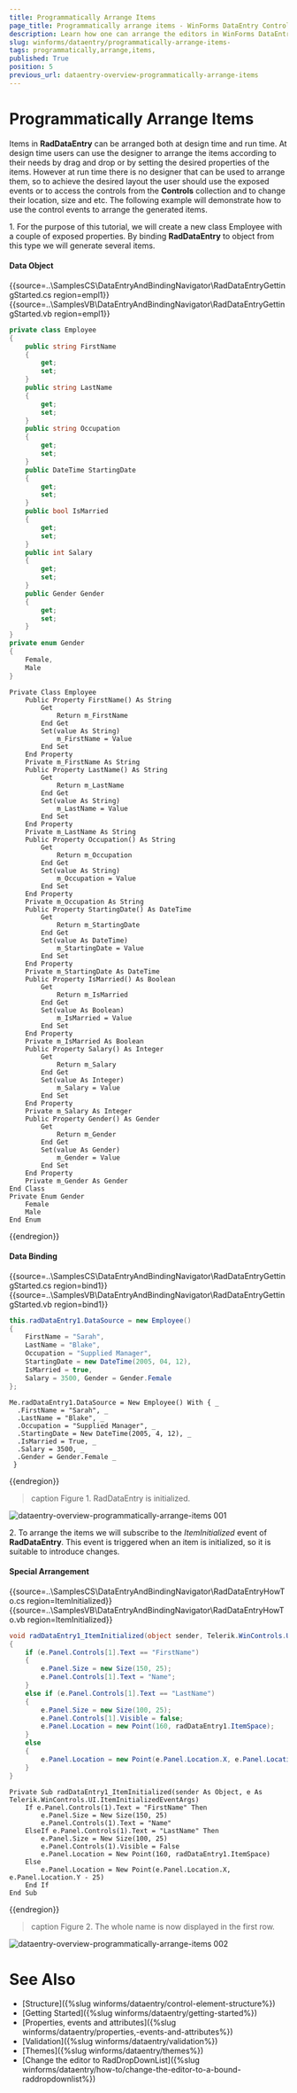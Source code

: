 ```yaml
---
title: Programmatically Arrange Items 
page_title: Programmatically arrange items - WinForms DataEntry Control
description: Learn how one can arrange the editors in WinForms DataEntry.
slug: winforms/dataentry/programmatically-arrange-items-
tags: programmatically,arrange,items,
published: True
position: 5
previous_url: dataentry-overview-programmatically-arrange-items
---
```


# Programmatically Arrange Items

Items in __RadDataEntry__ can be arranged both at design time and run time. At design time users can use the designer to arrange the items according to their needs by drag and drop or by setting the desired properties of the items. However at run time there is no designer that can be used to arrange them, so to achieve the desired layout the user should use the exposed events or to access the controls from the __Controls__ collection and to change their location, size and etc. The following example will demonstrate how to use the control events to arrange the generated items.

1\. For the purpose of this tutorial, we will create a new class Employee with a couple of exposed properties. By binding __RadDataEntry__ to object from this type we will generate several items.

#### Data Object

{{source=..\SamplesCS\DataEntryAndBindingNavigator\RadDataEntryGettingStarted.cs region=empl1}} 
{{source=..\SamplesVB\DataEntryAndBindingNavigator\RadDataEntryGettingStarted.vb region=empl1}} 

````C#
private class Employee
{
    public string FirstName
    {
        get;
        set;
    }
    public string LastName
    {
        get;
        set;
    }
    public string Occupation
    {
        get;
        set;
    }
    public DateTime StartingDate
    {
        get;
        set;
    }
    public bool IsMarried
    {
        get;
        set;
    }
    public int Salary
    {
        get;
        set;
    }
    public Gender Gender
    {
        get;
        set;
    }
}
private enum Gender
{
    Female,
    Male
}

````
````VB.NET
Private Class Employee
    Public Property FirstName() As String
        Get
            Return m_FirstName
        End Get
        Set(value As String)
            m_FirstName = Value
        End Set
    End Property
    Private m_FirstName As String
    Public Property LastName() As String
        Get
            Return m_LastName
        End Get
        Set(value As String)
            m_LastName = Value
        End Set
    End Property
    Private m_LastName As String
    Public Property Occupation() As String
        Get
            Return m_Occupation
        End Get
        Set(value As String)
            m_Occupation = Value
        End Set
    End Property
    Private m_Occupation As String
    Public Property StartingDate() As DateTime
        Get
            Return m_StartingDate
        End Get
        Set(value As DateTime)
            m_StartingDate = Value
        End Set
    End Property
    Private m_StartingDate As DateTime
    Public Property IsMarried() As Boolean
        Get
            Return m_IsMarried
        End Get
        Set(value As Boolean)
            m_IsMarried = Value
        End Set
    End Property
    Private m_IsMarried As Boolean
    Public Property Salary() As Integer
        Get
            Return m_Salary
        End Get
        Set(value As Integer)
            m_Salary = Value
        End Set
    End Property
    Private m_Salary As Integer
    Public Property Gender() As Gender
        Get
            Return m_Gender
        End Get
        Set(value As Gender)
            m_Gender = Value
        End Set
    End Property
    Private m_Gender As Gender
End Class
Private Enum Gender
    Female
    Male
End Enum

````

{{endregion}} 

#### Data Binding 

{{source=..\SamplesCS\DataEntryAndBindingNavigator\RadDataEntryGettingStarted.cs region=bind1}} 
{{source=..\SamplesVB\DataEntryAndBindingNavigator\RadDataEntryGettingStarted.vb region=bind1}} 

````C#
this.radDataEntry1.DataSource = new Employee() 
{ 
    FirstName = "Sarah",
    LastName = "Blake",
    Occupation = "Supplied Manager", 
    StartingDate = new DateTime(2005, 04, 12),
    IsMarried = true, 
    Salary = 3500, Gender = Gender.Female 
};

````
````VB.NET
Me.radDataEntry1.DataSource = New Employee() With { _
  .FirstName = "Sarah", _
  .LastName = "Blake", _
  .Occupation = "Supplied Manager", _
  .StartingDate = New DateTime(2005, 4, 12), _
  .IsMarried = True, _
  .Salary = 3500, _
  .Gender = Gender.Female _
 }

````

{{endregion}} 

>caption Figure 1. RadDataEntry is initialized.

![dataentry-overview-programmatically-arrange-items 001](images/dataentry-overview-programmatically-arrange-items001.png)

2\. To arrange the items we will subscribe to the *ItemInitialized* event of __RadDataEntry__. This event is triggered when an item is initialized, so it is suitable to introduce changes.

#### Special Arrangement

{{source=..\SamplesCS\DataEntryAndBindingNavigator\RadDataEntryHowTo.cs region=ItemInitialized}} 
{{source=..\SamplesVB\DataEntryAndBindingNavigator\RadDataEntryHowTo.vb region=ItemInitialized}} 

````C#
void radDataEntry1_ItemInitialized(object sender, Telerik.WinControls.UI.ItemInitializedEventArgs e)
{
    if (e.Panel.Controls[1].Text == "FirstName")
    {
        e.Panel.Size = new Size(150, 25);
        e.Panel.Controls[1].Text = "Name";
    }
    else if (e.Panel.Controls[1].Text == "LastName")
    {
        e.Panel.Size = new Size(100, 25);
        e.Panel.Controls[1].Visible = false;
        e.Panel.Location = new Point(160, radDataEntry1.ItemSpace);
    }
    else
    {
        e.Panel.Location = new Point(e.Panel.Location.X, e.Panel.Location.Y - 25);
    }
}

````
````VB.NET
Private Sub radDataEntry1_ItemInitialized(sender As Object, e As Telerik.WinControls.UI.ItemInitializedEventArgs)
    If e.Panel.Controls(1).Text = "FirstName" Then
        e.Panel.Size = New Size(150, 25)
        e.Panel.Controls(1).Text = "Name"
    ElseIf e.Panel.Controls(1).Text = "LastName" Then
        e.Panel.Size = New Size(100, 25)
        e.Panel.Controls(1).Visible = False
        e.Panel.Location = New Point(160, radDataEntry1.ItemSpace)
    Else
        e.Panel.Location = New Point(e.Panel.Location.X, e.Panel.Location.Y - 25)
    End If
End Sub

````

{{endregion}} 

>caption Figure 2. The whole name is now displayed in the first row. 

![dataentry-overview-programmatically-arrange-items 002](images/dataentry-overview-programmatically-arrange-items002.png)

# See Also

 * [Structure]({%slug  winforms/dataentry/control-element-structure%})
 * [Getting Started]({%slug  winforms/dataentry/getting-started%})
 * [Properties, events and attributes]({%slug  winforms/dataentry/properties,-events-and-attributes%})
 * [Validation]({%slug winforms/dataentry/validation%})
 * [Themes]({%slug winforms/dataentry/themes%})
 * [Change the editor to RadDropDownList]({%slug  winforms/dataentry/how-to/change-the-editor-to-a-bound-raddropdownlist%})
